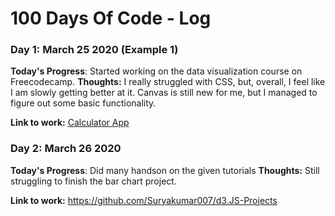 # 100 Days Of Code - Log

### Day 1: March 25 2020 (Example 1)

**Today's Progress**: Started working on the data visualization course on Freecodecamp.
**Thoughts:** I really struggled with CSS, but, overall, I feel like I am slowly getting better at it. Canvas is still new for me, but I managed to figure out some basic functionality.

**Link to work:** [Calculator App](http://www.example.com)

### Day 2: March 26 2020

**Today's Progress**: Did many handson on the given tutorials
**Thoughts:** Still struggling to finish the bar chart project.

**Link to work:** https://github.com/Suryakumar007/d3.JS-Projects
